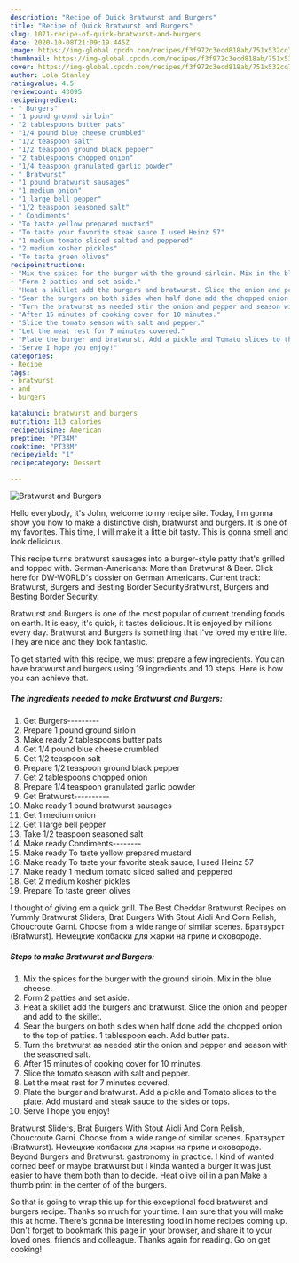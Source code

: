 ```yaml
---
description: "Recipe of Quick Bratwurst and Burgers"
title: "Recipe of Quick Bratwurst and Burgers"
slug: 1071-recipe-of-quick-bratwurst-and-burgers
date: 2020-10-08T21:09:19.445Z
image: https://img-global.cpcdn.com/recipes/f3f972c3ecd818ab/751x532cq70/bratwurst-and-burgers-recipe-main-photo.jpg
thumbnail: https://img-global.cpcdn.com/recipes/f3f972c3ecd818ab/751x532cq70/bratwurst-and-burgers-recipe-main-photo.jpg
cover: https://img-global.cpcdn.com/recipes/f3f972c3ecd818ab/751x532cq70/bratwurst-and-burgers-recipe-main-photo.jpg
author: Lola Stanley
ratingvalue: 4.5
reviewcount: 43095
recipeingredient:
- " Burgers"
- "1 pound ground sirloin"
- "2 tablespoons butter pats"
- "1/4 pound blue cheese crumbled"
- "1/2 teaspoon salt"
- "1/2 teaspoon ground black pepper"
- "2 tablespoons chopped onion"
- "1/4 teaspoon granulated garlic powder"
- " Bratwurst"
- "1 pound bratwurst sausages"
- "1 medium onion"
- "1 large bell pepper"
- "1/2 teaspoon seasoned salt"
- " Condiments"
- "To taste yellow prepared mustard"
- "To taste your favorite steak sauce I used Heinz 57"
- "1 medium tomato sliced salted and peppered"
- "2 medium kosher pickles"
- "To taste green olives"
recipeinstructions:
- "Mix the spices for the burger with the ground sirloin. Mix in the blue cheese."
- "Form 2 patties and set aside."
- "Heat a skillet add the burgers and bratwurst. Slice the onion and pepper and add to the skillet."
- "Sear the burgers on both sides when half done add the chopped onion to the top of patties. 1 tablespoon each. Add butter pats."
- "Turn the bratwurst as needed stir the onion and pepper and season with the seasoned salt."
- "After 15 minutes of cooking cover for 10 minutes."
- "Slice the tomato season with salt and pepper."
- "Let the meat rest for 7 minutes covered."
- "Plate the burger and bratwurst. Add a pickle and Tomato slices to the plate. Add mustard and steak sauce to the sides or tops."
- "Serve I hope you enjoy!"
categories:
- Recipe
tags:
- bratwurst
- and
- burgers

katakunci: bratwurst and burgers 
nutrition: 113 calories
recipecuisine: American
preptime: "PT34M"
cooktime: "PT33M"
recipeyield: "1"
recipecategory: Dessert

---
```



![Bratwurst and Burgers](https://img-global.cpcdn.com/recipes/f3f972c3ecd818ab/751x532cq70/bratwurst-and-burgers-recipe-main-photo.jpg)

Hello everybody, it's John, welcome to my recipe site. Today, I'm gonna show you how to make a distinctive dish, bratwurst and burgers. It is one of my favorites. This time, I will make it a little bit tasty. This is gonna smell and look delicious.

This recipe turns bratwurst sausages into a burger-style patty that&#39;s grilled and topped with. German-Americans: More than Bratwurst &amp; Beer. Click here for DW-WORLD&#39;s dossier on German Americans. Current track: Bratwurst, Burgers and Besting Border SecurityBratwurst, Burgers and Besting Border Security.

Bratwurst and Burgers is one of the most popular of current trending foods on earth. It is easy, it's quick, it tastes delicious. It is enjoyed by millions every day. Bratwurst and Burgers is something that I've loved my entire life. They are nice and they look fantastic.


To get started with this recipe, we must prepare a few ingredients. You can have bratwurst and burgers using 19 ingredients and 10 steps. Here is how you can achieve that.

<!--inarticleads1-->

##### The ingredients needed to make Bratwurst and Burgers:

1. Get  Burgers---------
1. Prepare 1 pound ground sirloin
1. Make ready 2 tablespoons butter pats
1. Get 1/4 pound blue cheese crumbled
1. Get 1/2 teaspoon salt
1. Prepare 1/2 teaspoon ground black pepper
1. Get 2 tablespoons chopped onion
1. Prepare 1/4 teaspoon granulated garlic powder
1. Get  Bratwurst----------
1. Make ready 1 pound bratwurst sausages
1. Get 1 medium onion
1. Get 1 large bell pepper
1. Take 1/2 teaspoon seasoned salt
1. Make ready  Condiments--------
1. Make ready To taste yellow prepared mustard
1. Make ready To taste your favorite steak sauce, I used Heinz 57
1. Make ready 1 medium tomato sliced salted and peppered
1. Get 2 medium kosher pickles
1. Prepare To taste green olives


I thought of giving em a quick grill. The Best Cheddar Bratwurst Recipes on Yummly Bratwurst Sliders, Brat Burgers With Stout Aioli And Corn Relish, Choucroute Garni. Choose from a wide range of similar scenes. Братвурст (Bratwurst). Немецкие колбаски для жарки на гриле и сковороде. 

<!--inarticleads2-->

##### Steps to make Bratwurst and Burgers:

1. Mix the spices for the burger with the ground sirloin. Mix in the blue cheese.
1. Form 2 patties and set aside.
1. Heat a skillet add the burgers and bratwurst. Slice the onion and pepper and add to the skillet.
1. Sear the burgers on both sides when half done add the chopped onion to the top of patties. 1 tablespoon each. Add butter pats.
1. Turn the bratwurst as needed stir the onion and pepper and season with the seasoned salt.
1. After 15 minutes of cooking cover for 10 minutes.
1. Slice the tomato season with salt and pepper.
1. Let the meat rest for 7 minutes covered.
1. Plate the burger and bratwurst. Add a pickle and Tomato slices to the plate. Add mustard and steak sauce to the sides or tops.
1. Serve I hope you enjoy!


Bratwurst Sliders, Brat Burgers With Stout Aioli And Corn Relish, Choucroute Garni. Choose from a wide range of similar scenes. Братвурст (Bratwurst). Немецкие колбаски для жарки на гриле и сковороде. Beyond Burgers and Bratwurst. gastronomy in practice. I kind of wanted corned beef or maybe bratwurst but I kinda wanted a burger it was just easier to have them both than to decide. Heat olive oil in a pan Make a thumb print in the center of of the burgers. 

So that is going to wrap this up for this exceptional food bratwurst and burgers recipe. Thanks so much for your time. I am sure that you will make this at home. There's gonna be interesting food in home recipes coming up. Don't forget to bookmark this page in your browser, and share it to your loved ones, friends and colleague. Thanks again for reading. Go on get cooking!
